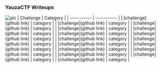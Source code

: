### YauzaCTF Writeups       
![pic](Screenshot_3.png)
| Challenge | Category |
| ----------- | ----------- |
| [challenge](github link) | category |
| [challenge](github link) | category |
| [challenge](github link) | category |
| [challenge](github link) | category |
| [challenge](github link) | category |
| [challenge](github link) | category |
| [challenge](github link) | category |
| [challenge](github link) | category |
| [challenge](github link) | category |
| [challenge](github link) | category |
| [challenge](github link) | category |
| [challenge](github link) | category |
| [challenge](github link) | category |
| [challenge](github link) | category |
| [challenge](github link) | category |
| [challenge](github link) | category |
